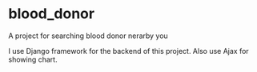 # blood_donor

A project for searching blood donor nerarby you

I use Django framework for the backend of this project. Also use Ajax for showing chart.
